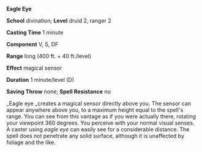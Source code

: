  **Eagle Eye**

**School** divination; **Level** druid 2, ranger 2

**Casting Time** 1 minute

**Component** V, S, DF

**Range** long (400 ft. + 40 ft./level)

**Effect** magical sensor

**Duration** 1 minute/level (D)

**Saving Throw** none; **Spell Resistance** no

_Eagle eye _creates a magical sensor directly above you. The sensor can appear anywhere above you, to a maximum height equal to the spell's range. You can see from this vantage as if you were actually there, rotating your viewpoint 360 degrees. You perceive with your normal visual senses. A caster using _eagle eye_ can easily see for a considerable distance. The spell does not penetrate any solid surface, although it is unaffected by foliage and the like.

